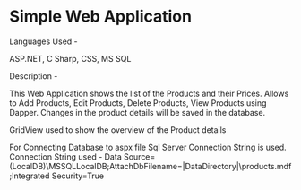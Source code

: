 # Simple Web Application

Languages Used -

ASP.NET, C Sharp, CSS, MS SQL

Description -

This Web Application shows the list of the Products and their Prices.
Allows to Add Products, Edit Products, Delete Products, View Products using Dapper.
Changes in the product details will be saved in the database.
  

GridView used to show the overview of the Product details

For Connecting Database to aspx file Sql Server Connection String is used.
Connection String used - Data Source=(LocalDB)\MSSQLLocalDB;AttachDbFilename=|DataDirectory|\products.mdf;Integrated Security=True


